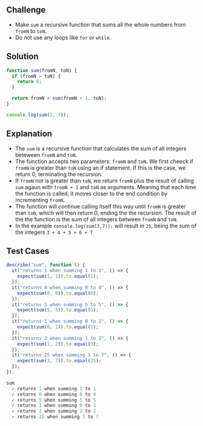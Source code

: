 ## Challenge

- Make `sum` a recursive function that sums all the whole numbers from `fromN` to `toN`.
- Do not use any loops like `for` or `while`.

## Solution

```javascript
function sum(fromN, toN) {
  if (fromN > toN) {
    return 0;
  }

  return fromN + sum(fromN + 1, toN);
}

console.log(sum(3, 7));
```

## Explanation

- The `sum` is a recursive function that calculates the sum of all integers beteween `fromN` and `toN`.
- The function accepts two parameters: `fromN` and `toN`. We first cheeck if `fromN` is greater than `toN` using an if statement. If this is the case, we return 0, terminating the recursion.
- If `fromN` not is greater than `toN`, we return `fromN` plus the result of calling `sum` agaun with `fromN + 1` and `toN` as arguments. Meaning that each time the function is called, it moves closer to the end condition by incrementing `fromN`.
- The function will continue calling itself this way until `fromN` is greater than `toN`, which will then return 0, ending the the recursion. The result of the the function is the sum of all integers between `fromN` and `toN`.
- In the example `console.log(sum(3,7));` will result in `25`, being the sum of the integers `3 + 4 + 5 + 6 + 7`

## Test Cases

```javascript
describe("sum", function () {
  it("returns 1 when summing 1 to 1", () => {
    expect(sum(1, 1)).to.equal(1);
  });
  it("returns 0 when summing 0 to 0", () => {
    expect(sum(0, 0)).to.equal(0);
  });
  it("returns 5 when summing 5 to 5", () => {
    expect(sum(5, 5)).to.equal(5);
  });
  it("returns 1 when summing 0 to 1", () => {
    expect(sum(0, 1)).to.equal(1);
  });
  it("returns 3 when summing 1 to 2", () => {
    expect(sum(1, 2)).to.equal(3);
  });
  it("returns 25 when summing 3 to 7", () => {
    expect(sum(3, 7)).to.equal(25);
  });
});

sum
  ✓ returns 1 when summing 1 to 1
  ✓ returns 0 when summing 0 to 0
  ✓ returns 5 when summing 5 to 5
  ✓ returns 1 when summing 0 to 1
  ✓ returns 3 when summing 1 to 2
  ✓ returns 25 when summing 3 to 7
```
